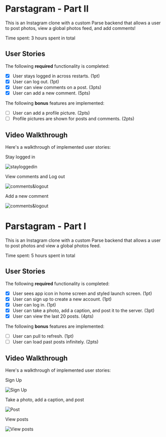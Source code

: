 # Parstagram - Part II

This is an Instagram clone with a custom Parse backend that allows a user to post photos, view a global photos feed, and add comments!

Time spent: 3 hours spent in total

## User Stories

The following **required** functionality is completed:

- [x] User stays logged in across restarts. (1pt)
- [x] User can log out. (1pt)
- [x] User can view comments on a post. (3pts)
- [x] User can add a new comment. (5pts)

The following **bonus** features are implemented:

- [ ] User can add a profile picture. (2pts)
- [ ] Profile pictures are shown for posts and comments. (2pts)

## Video Walkthrough

Here's a walkthrough of implemented user stories:

Stay logged in 

<img src='https://i.imgur.com/ZYCNo1M.gif' title='stayloggedin' width='' alt='stayloggedin' /><br>

View comments and Log out 

<img src='https://i.imgur.com/7rZFabp.gif' title='comments&logout' width='' alt='comments&logout' /><br>

Add a new comment

<img src='https://i.imgur.com/gunUF4F.gif' title='comments&logout' width='' alt='comments&logout' /><br>




# Parstagram - Part I

This is an Instagram clone with a custom Parse backend that allows a user to post photos and view a global photos feed.

Time spent: 5 hours spent in total

## User Stories

The following **required** functionality is completed:

- [x] User sees app icon in home screen and styled launch screen. (1pt)
- [x] User can sign up to create a new account. (1pt)
- [x] User can log in. (1pt)
- [x] User can take a photo, add a caption, and post it to the server. (3pt)
- [x] User can view the last 20 posts. (4pts)

The following **bonus** features are implemented:

- [ ] User can pull to refresh. (1pt)
- [ ] User can load past posts infinitely. (2pts)

## Video Walkthrough

Here's a walkthrough of implemented user stories:

Sign Up

<img src='https://i.imgur.com/xXnQ9fH.gif' title='Sign Up' width='' alt='Sign Up' /><br>


Take a photo, add a caption, and post

<img src='https://i.imgur.com/zRicgl2.gif' title='Post' width='' alt='Post' /><br>

View posts

<img src='https://i.imgur.com/Yv8jQTy.gif' title='View posts' width='' alt='View posts' /><br>
